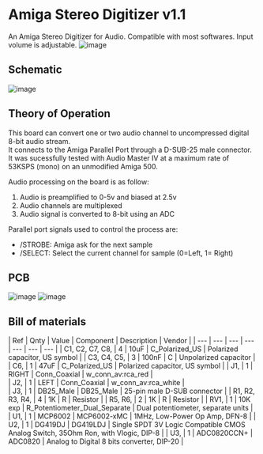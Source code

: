 # Amiga Stereo Digitizer v1.1
An Amiga Stereo Digitizer for Audio. Compatible with most softwares. Input volume is adjustable.
![image](https://user-images.githubusercontent.com/18539931/232578439-98e58c09-3f3d-41c6-abcd-1fefc3d42a47.png)
## Schematic
![image](https://user-images.githubusercontent.com/18539931/232578802-d9e64a61-ccab-48a6-8866-7c32fd6352ec.png)

## Theory of Operation
This board can convert one or two audio channel to uncompressed digital 8-bit audio stream.  
It connects to the Amiga Parallel Port through a D-SUB-25 male connector. 
It was sucessfully tested with Audio Master IV at a maximum rate of 53KSPS (mono) on an unmodified Amiga 500.

Audio processing on the board is as follow:

1. Audio is preamplified to 0-5v and biased at 2.5v
2. Audio channels are multiplexed
3. Audio signal is converted to 8-bit using an ADC

Parallel port signals used to control the process are:
- /STROBE: Amiga ask for the next sample 
- /SELECT: Select the current channel for sample (0=Left, 1= Right)
## PCB
![image](https://user-images.githubusercontent.com/18539931/232578970-ba53bcfb-2755-417a-baea-773ec0bc1436.png)
![image](https://user-images.githubusercontent.com/18539931/232579062-5ad23c21-5285-4d03-8580-92c7db3a8c98.png)
## Bill of materials
| Ref | Qnty | Value | Component | Description | Vendor |
| --- | --- | --- | --- | --- | --- | --- |
| C1, C2, C7, C8,  | 4 | 10uF | C_Polarized_US | Polarized capacitor, US symbol | 
| C3, C4, C5,  | 3 | 100nF | C | Unpolarized capacitor | 
| C6,  | 1 | 47uF | C_Polarized_US | Polarized capacitor, US symbol | 
| J1,  | 1 | RIGHT | Conn_Coaxial | w_conn_av:rca_red |  
| J2,  | 1 | LEFT | Conn_Coaxial | w_conn_av:rca_white |  
| J3,  | 1 | DB25_Male | DB25_Male | 25-pin male D-SUB connector | 
| R1, R2, R3, R4,  | 4 | 1K | R | Resistor | 
| R5, R6,  | 2 | 1K | R |  Resistor | 
| RV1,  | 1 | 10K exp | R_Potentiometer_Dual_Separate |  Dual potentiometer, separate units | 
| U1,  | 1 | MCP6002 | MCP6002-xMC | 1MHz, Low-Power Op Amp, DFN-8 | 
| U2,  | 1 | DG419DJ | DG419LDJ | Single SPDT 3V Logic Compatible CMOS Analog Switch, 35Ohm Ron, with Vlogic, DIP-8 | 
| U3,  | 1 | ADC0820CCN+ | ADC0820 | Analog to Digital 8 bits converter, DIP-20 | 


